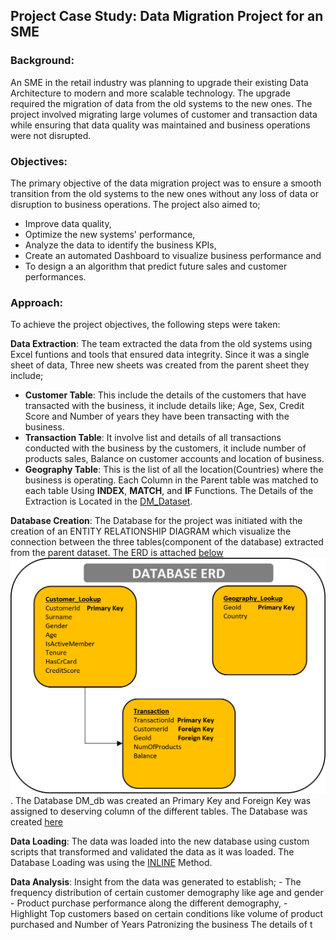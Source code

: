 ## Project Case Study: Data Migration Project for an SME

### Background:
An SME in the retail industry was planning to upgrade their existing Data Architecture to modern and more scalable technology. The upgrade required the migration of data from the old systems to the new ones. The project involved migrating large volumes of customer and transaction data while ensuring that data quality was maintained and business operations were not disrupted.

### Objectives:
The primary objective of the data migration project was to ensure a smooth transition from the old systems to the new ones without any loss of data or disruption to business operations. The project also aimed to;
  - Improve data quality,
  - Optimize the new systems' performance,
  - Analyze the data to identify the business KPIs,
  - Create an automated Dashboard to visualize business performance and
  - To design a an algorithm that predict future sales and customer performances.

### Approach:
To achieve the project objectives, the following steps were taken:

**Data Extraction**: The team extracted the data from the old systems using Excel funtions and tools that ensured data integrity. Since it was a single sheet of data, Three new sheets was created from the parent sheet they include;
   -  **Customer Table**: This include the details of the customers that have transacted with the business, it include details like; Age, Sex, Credit Score and Number of           years they have been transacting with the business.
   -  **Transaction Table**: It involve list and details of all transactions conducted with the business by the customers, it include number of products sales, Balance on           customer accounts and location of business.
   -  **Geography Table**: This is the list of all the location(Countries) where the business is operating.
    Each Column in the Parent table was matched to each table Using **INDEX**, **MATCH**, and **IF** Functions. The Details of the Extraction is Located in the [DM_Dataset](https://github.com/Kile-kun/Data-Migration/blob/main/DM%20Dataset.xlsx).
  
**Database Creation**: The Database for the project was initiated with the creation of an ENTITY RELATIONSHIP DIAGRAM which visualize the connection between the three tables(component of the database) extracted from the parent dataset. The ERD is attached [below](https://github.com/Kile-kun/Data-Migration/blob/main/DM%20ERD.png) ![alt text](https://github.com/Kile-kun/Data-Migration/blob/main/DM%20ERD.png). The Database DM_db was created an Primary Key and Foreign Key was assigned to deserving column of the different tables. The Database was created [here](https://github.com/Kile-kun/Data-Migration/blob/main/DM_db.sql)

**Data Loading**: The data was loaded into the new database using custom scripts that transformed and validated the data as it was loaded. The Database Loading was using the [INLINE](https://github.com/Kile-kun/Data-Migration/blob/main/DM_db.sql) Method.

**Data Analysis**: Insight from the data was generated to establish;
    - The frequency distribution of certain customer demography like age and gender 
    - Product purchase performance along the different demography,
    - Highlight Top customers based on certain conditions like volume of product purchased and Number of Years Patronizing the business
 The details of t
